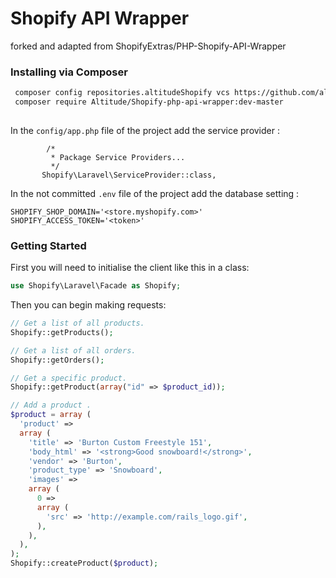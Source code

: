 # Shopify API Wrapper
forked and adapted from ShopifyExtras/PHP-Shopify-API-Wrapper

### Installing via Composer

```bash
 composer config repositories.altitudeShopify vcs https://github.com/altitude-it/PHP-Shopify-API-Wrapper
 composer require Altitude/Shopify-php-api-wrapper:dev-master
 
 ```
 In the ```config/app.php``` file of the project add the service provider :
``` 
        /*
         * Package Service Providers...
         */
       Shopify\Laravel\ServiceProvider::class,

```

In the not committed ```.env``` file of the project add the database setting :

```
SHOPIFY_SHOP_DOMAIN='<store.myshopify.com>'
SHOPIFY_ACCESS_TOKEN='<token>'
```

### Getting Started

First you will need to initialise the client like this in a class:

```php
use Shopify\Laravel\Facade as Shopify;
```

Then you can begin making requests:
```php
// Get a list of all products.
Shopify::getProducts();

// Get a list of all orders.
Shopify::getOrders();

// Get a specific product.
Shopify::getProduct(array("id" => $product_id));

// Add a product .
$product = array (
  'product' => 
  array (
    'title' => 'Burton Custom Freestyle 151',
    'body_html' => '<strong>Good snowboard!</strong>',
    'vendor' => 'Burton',
    'product_type' => 'Snowboard',
    'images' => 
    array (
      0 => 
      array (
        'src' => 'http://example.com/rails_logo.gif',
      ),
    ),
  ),
);
Shopify::createProduct($product);

```

